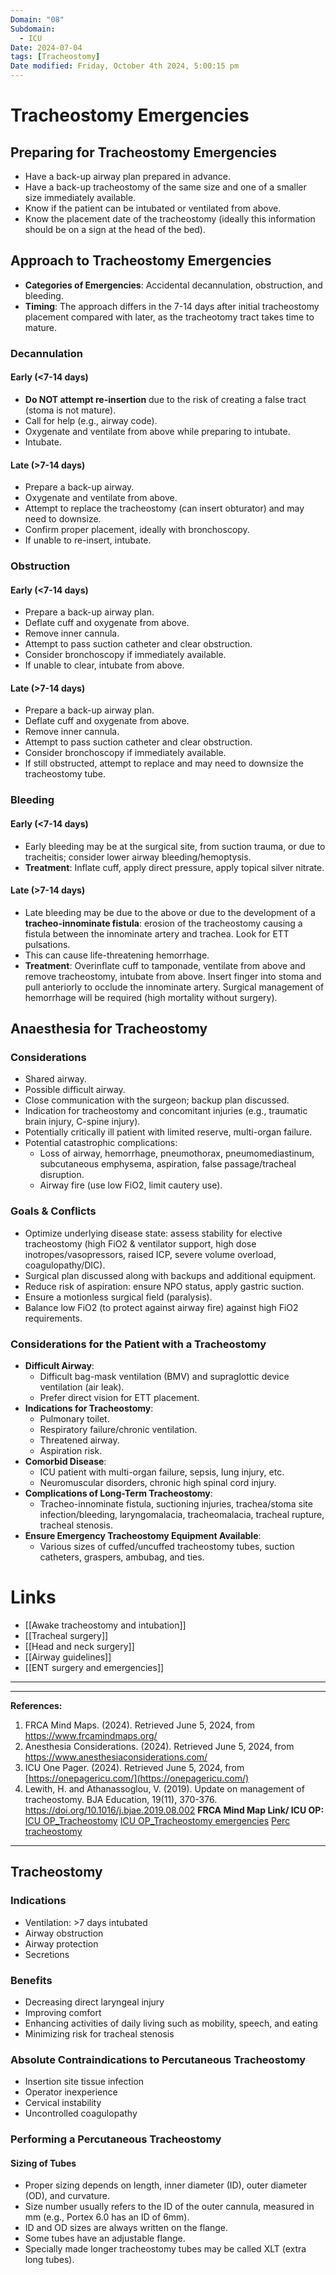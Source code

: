 ```yaml
---
Domain: "08"
Subdomain:
  - ICU
Date: 2024-07-04
tags: [Tracheostomy]
Date modified: Friday, October 4th 2024, 5:00:15 pm
---
```


# Tracheostomy Emergencies

## Preparing for Tracheostomy Emergencies
- Have a back-up airway plan prepared in advance.
- Have a back-up tracheostomy of the same size and one of a smaller size immediately available.
- Know if the patient can be intubated or ventilated from above.
- Know the placement date of the tracheostomy (ideally this information should be on a sign at the head of the bed).
## Approach to Tracheostomy Emergencies
- **Categories of Emergencies**: Accidental decannulation, obstruction, and bleeding.
- **Timing**: The approach differs in the 7-14 days after initial tracheostomy placement compared with later, as the tracheotomy tract takes time to mature.
### Decannulation

#### Early (<7-14 days)
- **Do NOT attempt re-insertion** due to the risk of creating a false tract (stoma is not mature).
- Call for help (e.g., airway code).
- Oxygenate and ventilate from above while preparing to intubate.
- Intubate.

#### Late (>7-14 days)
- Prepare a back-up airway.
- Oxygenate and ventilate from above.
- Attempt to replace the tracheostomy (can insert obturator) and may need to downsize.
- Confirm proper placement, ideally with bronchoscopy.
- If unable to re-insert, intubate.

### Obstruction

#### Early (<7-14 days)
- Prepare a back-up airway plan.
- Deflate cuff and oxygenate from above.
- Remove inner cannula.
- Attempt to pass suction catheter and clear obstruction.
- Consider bronchoscopy if immediately available.
- If unable to clear, intubate from above.

#### Late (>7-14 days)
- Prepare a back-up airway plan.
- Deflate cuff and oxygenate from above.
- Remove inner cannula.
- Attempt to pass suction catheter and clear obstruction.
- Consider bronchoscopy if immediately available.
- If still obstructed, attempt to replace and may need to downsize the tracheostomy tube.

### Bleeding

#### Early (<7-14 days)
- Early bleeding may be at the surgical site, from suction trauma, or due to tracheitis; consider lower airway bleeding/hemoptysis.
- **Treatment**: Inflate cuff, apply direct pressure, apply topical silver nitrate.

#### Late (>7-14 days)
- Late bleeding may be due to the above or due to the development of a **tracheo-innominate fistula**: erosion of the tracheostomy causing a fistula between the innominate artery and trachea. Look for ETT pulsations.
- This can cause life-threatening hemorrhage.
- **Treatment**: Overinflate cuff to tamponade, ventilate from above and remove tracheostomy, intubate from above. Insert finger into stoma and pull anteriorly to occlude the innominate artery. Surgical management of hemorrhage will be required (high mortality without surgery).

## Anaesthesia for Tracheostomy

### Considerations
- Shared airway.
- Possible difficult airway.
- Close communication with the surgeon; backup plan discussed.
- Indication for tracheostomy and concomitant injuries (e.g., traumatic brain injury, C-spine injury).
- Potentially critically ill patient with limited reserve, multi-organ failure.
- Potential catastrophic complications:
	- Loss of airway, hemorrhage, pneumothorax, pneumomediastinum, subcutaneous emphysema, aspiration, false passage/tracheal disruption.
	- Airway fire (use low FiO2, limit cautery use).

### Goals & Conflicts
- Optimize underlying disease state: assess stability for elective tracheostomy (high FiO2 & ventilator support, high dose inotropes/vasopressors, raised ICP, severe volume overload, coagulopathy/DIC).
- Surgical plan discussed along with backups and additional equipment.
- Reduce risk of aspiration: ensure NPO status, apply gastric suction.
- Ensure a motionless surgical field (paralysis).
- Balance low FiO2 (to protect against airway fire) against high FiO2 requirements.

### Considerations for the Patient with a Tracheostomy
- **Difficult Airway**:
	- Difficult bag-mask ventilation (BMV) and supraglottic device ventilation (air leak).
	- Prefer direct vision for ETT placement.
- **Indications for Tracheostomy**:
	- Pulmonary toilet.
	- Respiratory failure/chronic ventilation.
	- Threatened airway.
	- Aspiration risk.
- **Comorbid Disease**:
	- ICU patient with multi-organ failure, sepsis, lung injury, etc.
	- Neuromuscular disorders, chronic high spinal cord injury.
- **Complications of Long-Term Tracheostomy**:
	- Tracheo-innominate fistula, suctioning injuries, trachea/stoma site infection/bleeding, laryngomalacia, tracheomalacia, tracheal rupture, tracheal stenosis.
- **Ensure Emergency Tracheostomy Equipment Available**:
	- Various sizes of cuffed/uncuffed tracheostomy tubes, suction catheters, graspers, ambubag, and ties.

# Links
- [[Awake tracheostomy and intubation]]
- [[Tracheal surgery]]
- [[Head and neck surgery]]
- [[Airway guidelines]]
- [[ENT surgery and emergencies]]

---

---
**References:**

1. FRCA Mind Maps. (2024). Retrieved June 5, 2024, from https://www.frcamindmaps.org/
2. Anesthesia Considerations. (2024). Retrieved June 5, 2024, from https://www.anesthesiaconsiderations.com/
3. ICU One Pager. (2024). Retrieved June 5, 2024, from [https://onepagericu.com/](https://onepagericu.com/)
4. Lewith, H. and Athanassoglou, V. (2019). Update on management of tracheostomy. BJA Education, 19(11), 370-376. https://doi.org/10.1016/j.bjae.2019.08.002
**FRCA Mind Map Link/ ICU OP:**
[ICU OP_Tracheostomy](https://static1.squarespace.com/static/5e6d5df1ff954d5b7b139463/t/612bb48b9e9d2a7651eae866/1630254232357/ICU_onePager_perc_tracheostomy.pdf)
[ICU OP_Tracheostomy emergencies](https://static1.squarespace.com/static/5e6d5df1ff954d5b7b139463/t/60f1cae5b214e05d8530a6e3/1626458854134/ICU_one_pager_tracheostomy_emergencies.pdf)
[Perc tracheostomy](https://frcamindmaps.org/mindmaps/itu/percutaneoustracheostomy/percutaneoustracheostomy.html)

---------------------------------------------------------------------------------------------
## Tracheostomy

### Indications
- Ventilation: >7 days intubated
- Airway obstruction
- Airway protection
- Secretions

### Benefits
- Decreasing direct laryngeal injury
- Improving comfort
- Enhancing activities of daily living such as mobility, speech, and eating
- Minimizing risk for tracheal stenosis

### Absolute Contraindications to Percutaneous Tracheostomy
- Insertion site tissue infection
- Operator inexperience
- Cervical instability
- Uncontrolled coagulopathy

### Performing a Percutaneous Tracheostomy

#### Sizing of Tubes
- Proper sizing depends on length, inner diameter (ID), outer diameter (OD), and curvature.
- Size number usually refers to the ID of the outer cannula, measured in mm (e.g., Portex 6.0 has an ID of 6mm).
- ID and OD sizes are always written on the flange.
- Some tubes have an adjustable flange.
- Specially made longer tracheostomy tubes may be called XLT (extra long tubes).
